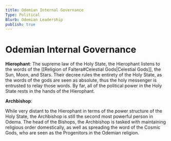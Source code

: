 ```yaml
---
title: Odemian Internal Governance
Type: Political
Blurb: Odemian Leadership
publish: true
---
```

# Odemian Internal Governance
**Hierophant**:
The supreme law of the Holy State, the Hierophant listens to the words of the [[Religion of Faltera#Celestial Gods|Celestial Gods]], the Sun, Moon, and Stars. Their decree rules the entirety of the Holy State, as the words of the gods are seen as absolute, thus the holy messenger is entrusted to relay those words. By far, all of the political power in the Holy State rests in the hands of the Hierophant.

**Archbishop**:

While very distant to the Hierophant in terms of the power structure of the Holy State, the Archbishop is still the second most powerful person in Odema. The head of the Bishops, the Archbishop is tasked with maintaining religious order domestically, as well as spreading the word of the Cosmic Gods, who are seen as the Progenitors in the Odemian religion.